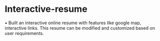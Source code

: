 # Interactive-resume
• Built an interactive online resume with features like google map, interactive links. This resume can be modified and customized based on user requirements.
